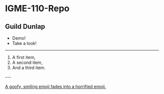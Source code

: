 # IGME-110-Repo
## Guild Dunlap

- Demo!
- Take a look!
---
<ol>
<li>A first item,</li>
<li>A second item,</li>
<li>And a third item.</li>
</ol>
---

[A goofy, smiling emoji fades into a horrified emoji.](<img width="220" height="220" alt="image" src="https://github.com/user-attachments/assets/4e714a27-9610-477e-bce5-1f3c1f58f991" />)
